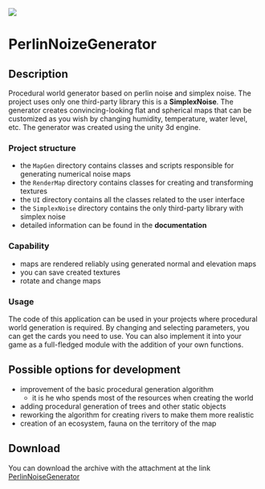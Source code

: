 [![](https://img.shields.io/badge/Unity-black)](https://unity.com/ru/download)
# PerlinNoizeGenerator
## Description
Procedural world generator based on perlin noise and simplex noise.
The project uses only one third-party library this is a **SimplexNoise**.
The generator creates convincing-looking flat and spherical maps that can be customized as you wish by changing humidity, temperature, water level, etc.
The generator was created using the unity 3d engine.
### Project structure
- the `MapGen` directory contains classes and scripts responsible for generating numerical noise maps
- the `RenderMap` directory contains classes for creating and transforming textures
- the `UI` directory contains all the classes related to the user interface
- the `SimplexNoise` directory contains the only third-party library with simplex noise
- detailed information can be found in the **documentation**
### Capability
- maps are rendered reliably using generated normal and elevation maps
- you can save created textures
- rotate and change maps
### Usage
The code of this application can be used in your projects where procedural world generation is required. 
By changing and selecting parameters, you can get the cards you need to use.
You can also implement it into your game as a full-fledged module with the addition of your own functions.
## Possible options for development
- improvement of the basic procedural generation algorithm
  - it is he who spends most of the resources when creating the world
- adding procedural generation of trees and other static objects
- reworking the algorithm for creating rivers to make them more realistic
- creation of an ecosystem, fauna on the territory of the map
## Download
You can download the archive with the attachment at the link [PerlinNoiseGenerator](https://disk.yandex.ru/d/3nNH6CzYn6H4kg)

